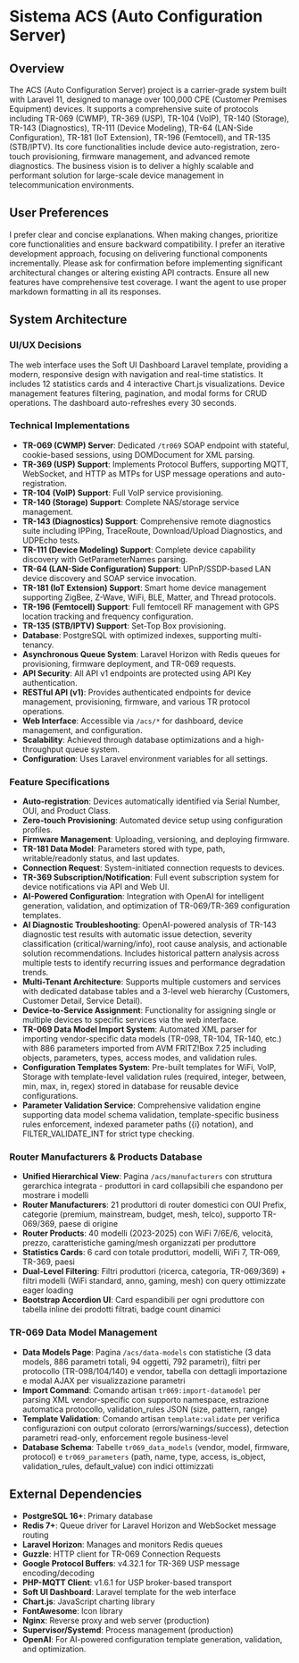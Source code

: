 # Sistema ACS (Auto Configuration Server)

## Overview
The ACS (Auto Configuration Server) project is a carrier-grade system built with Laravel 11, designed to manage over 100,000 CPE (Customer Premises Equipment) devices. It supports a comprehensive suite of protocols including TR-069 (CWMP), TR-369 (USP), TR-104 (VoIP), TR-140 (Storage), TR-143 (Diagnostics), TR-111 (Device Modeling), TR-64 (LAN-Side Configuration), TR-181 (IoT Extension), TR-196 (Femtocell), and TR-135 (STB/IPTV). Its core functionalities include device auto-registration, zero-touch provisioning, firmware management, and advanced remote diagnostics. The business vision is to deliver a highly scalable and performant solution for large-scale device management in telecommunication environments.

## User Preferences
I prefer clear and concise explanations. When making changes, prioritize core functionalities and ensure backward compatibility. I prefer an iterative development approach, focusing on delivering functional components incrementally. Please ask for confirmation before implementing significant architectural changes or altering existing API contracts. Ensure all new features have comprehensive test coverage. I want the agent to use proper markdown formatting in all its responses.

## System Architecture

### UI/UX Decisions
The web interface uses the Soft UI Dashboard Laravel template, providing a modern, responsive design with navigation and real-time statistics. It includes 12 statistics cards and 4 interactive Chart.js visualizations. Device management features filtering, pagination, and modal forms for CRUD operations. The dashboard auto-refreshes every 30 seconds.

### Technical Implementations
- **TR-069 (CWMP) Server**: Dedicated `/tr069` SOAP endpoint with stateful, cookie-based sessions, using DOMDocument for XML parsing.
- **TR-369 (USP) Support**: Implements Protocol Buffers, supporting MQTT, WebSocket, and HTTP as MTPs for USP message operations and auto-registration.
- **TR-104 (VoIP) Support**: Full VoIP service provisioning.
- **TR-140 (Storage) Support**: Complete NAS/storage service management.
- **TR-143 (Diagnostics) Support**: Comprehensive remote diagnostics suite including IPPing, TraceRoute, Download/Upload Diagnostics, and UDPEcho tests.
- **TR-111 (Device Modeling) Support**: Complete device capability discovery with GetParameterNames parsing.
- **TR-64 (LAN-Side Configuration) Support**: UPnP/SSDP-based LAN device discovery and SOAP service invocation.
- **TR-181 (IoT Extension) Support**: Smart home device management supporting ZigBee, Z-Wave, WiFi, BLE, Matter, and Thread protocols.
- **TR-196 (Femtocell) Support**: Full femtocell RF management with GPS location tracking and frequency configuration.
- **TR-135 (STB/IPTV) Support**: Set-Top Box provisioning.
- **Database**: PostgreSQL with optimized indexes, supporting multi-tenancy.
- **Asynchronous Queue System**: Laravel Horizon with Redis queues for provisioning, firmware deployment, and TR-069 requests.
- **API Security**: All API v1 endpoints are protected using API Key authentication.
- **RESTful API (v1)**: Provides authenticated endpoints for device management, provisioning, firmware, and various TR protocol operations.
- **Web Interface**: Accessible via `/acs/*` for dashboard, device management, and configuration.
- **Scalability**: Achieved through database optimizations and a high-throughput queue system.
- **Configuration**: Uses Laravel environment variables for all settings.

### Feature Specifications
- **Auto-registration**: Devices automatically identified via Serial Number, OUI, and Product Class.
- **Zero-touch Provisioning**: Automated device setup using configuration profiles.
- **Firmware Management**: Uploading, versioning, and deploying firmware.
- **TR-181 Data Model**: Parameters stored with type, path, writable/readonly status, and last updates.
- **Connection Request**: System-initiated connection requests to devices.
- **TR-369 Subscription/Notification**: Full event subscription system for device notifications via API and Web UI.
- **AI-Powered Configuration**: Integration with OpenAI for intelligent generation, validation, and optimization of TR-069/TR-369 configuration templates.
- **AI Diagnostic Troubleshooting**: OpenAI-powered analysis of TR-143 diagnostic test results with automatic issue detection, severity classification (critical/warning/info), root cause analysis, and actionable solution recommendations. Includes historical pattern analysis across multiple tests to identify recurring issues and performance degradation trends.
- **Multi-Tenant Architecture**: Supports multiple customers and services with dedicated database tables and a 3-level web hierarchy (Customers, Customer Detail, Service Detail).
- **Device-to-Service Assignment**: Functionality for assigning single or multiple devices to specific services via the web interface.
- **TR-069 Data Model Import System**: Automated XML parser for importing vendor-specific data models (TR-098, TR-104, TR-140, etc.) with 886 parameters imported from AVM FRITZ!Box 7.25 including objects, parameters, types, access modes, and validation rules.
- **Configuration Templates System**: Pre-built templates for WiFi, VoIP, Storage with template-level validation rules (required, integer, between, min, max, in, regex) stored in database for reusable device configurations.
- **Parameter Validation Service**: Comprehensive validation engine supporting data model schema validation, template-specific business rules enforcement, indexed parameter paths ({i} notation), and FILTER_VALIDATE_INT for strict type checking.

### Router Manufacturers & Products Database
- **Unified Hierarchical View**: Pagina `/acs/manufacturers` con struttura gerarchica integrata - produttori in card collapsibili che espandono per mostrare i modelli
- **Router Manufacturers**: 21 produttori di router domestici con OUI Prefix, categorie (premium, mainstream, budget, mesh, telco), supporto TR-069/369, paese di origine
- **Router Products**: 40 modelli (2023-2025) con WiFi 7/6E/6, velocità, prezzo, caratteristiche gaming/mesh organizzati per produttore
- **Statistics Cards**: 6 card con totale produttori, modelli, WiFi 7, TR-069, TR-369, paesi
- **Dual-Level Filtering**: Filtri produttori (ricerca, categoria, TR-069/369) + filtri modelli (WiFi standard, anno, gaming, mesh) con query ottimizzate eager loading
- **Bootstrap Accordion UI**: Card espandibili per ogni produttore con tabella inline dei prodotti filtrati, badge count dinamici

### TR-069 Data Model Management
- **Data Models Page**: Pagina `/acs/data-models` con statistiche (3 data models, 886 parametri totali, 94 oggetti, 792 parametri), filtri per protocollo (TR-098/104/140) e vendor, tabella con dettagli importazione e modal AJAX per visualizzazione parametri
- **Import Command**: Comando artisan `tr069:import-datamodel` per parsing XML vendor-specific con supporto namespace, estrazione automatica protocollo, validation_rules JSON (size, pattern, range)
- **Template Validation**: Comando artisan `template:validate` per verifica configurazioni con output colorato (errors/warnings/success), detection parametri read-only, enforcement regole business-level
- **Database Schema**: Tabelle `tr069_data_models` (vendor, model, firmware, protocol) e `tr069_parameters` (path, name, type, access, is_object, validation_rules, default_value) con indici ottimizzati

## External Dependencies
- **PostgreSQL 16+**: Primary database
- **Redis 7+**: Queue driver for Laravel Horizon and WebSocket message routing
- **Laravel Horizon**: Manages and monitors Redis queues
- **Guzzle**: HTTP client for TR-069 Connection Requests
- **Google Protocol Buffers**: v4.32.1 for TR-369 USP message encoding/decoding
- **PHP-MQTT Client**: v1.6.1 for USP broker-based transport
- **Soft UI Dashboard**: Laravel template for the web interface
- **Chart.js**: JavaScript charting library
- **FontAwesome**: Icon library
- **Nginx**: Reverse proxy and web server (production)
- **Supervisor/Systemd**: Process management (production)
- **OpenAI**: For AI-powered configuration template generation, validation, and optimization.
